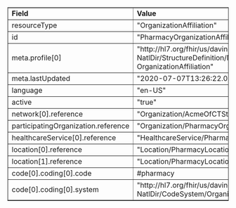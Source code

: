 <table border="1"><tr><td><b>Field</b></td><td><b>Value</b></td></tr>
<tr><td>resourceType</td><td>
"OrganizationAffiliation"
</td></tr>
<tr><td>id</td><td>
"PharmacyOrganizationAffiliation1"
</td></tr>
<tr><td>meta.profile[0]</td><td>"http://hl7.org/fhir/us/davinci-pdex-NatlDir/StructureDefinition/NatlDir-OrganizationAffiliation"</td></tr>
<tr><td>meta.lastUpdated</td><td>
"2020-07-07T13:26:22.0314215+00:00"
</td></tr>
<tr><td>language</td><td>
"en-US"
</td></tr>
<tr><td>active</td><td>
"true"
</td></tr>
<tr><td>network[0].reference</td><td>
"Organization/AcmeOfCTStandardNetwork"
</td></tr>
<tr><td>participatingOrganization.reference</td><td>
"Organization/PharmacyOrganizationA"
</td></tr>
<tr><td>healthcareService[0].reference</td><td>
"HealthcareService/PharmacyAHealthCareService"
</td></tr>
<tr><td>location[0].reference</td><td>
"Location/PharmacyLocation1"
</td></tr>
<tr><td>location[1].reference</td><td>
"Location/PharmacyLocation2"
</td></tr>
<tr><td>code[0].coding[0].code</td><td>
#pharmacy
</td></tr>
<tr><td>code[0].coding[0].system</td><td>
"http://hl7.org/fhir/us/davinci-pdex-NatlDir/CodeSystem/OrganizationAffiliationRoleCS"
</td></tr>
</table>
